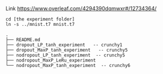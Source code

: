 
Link https://www.overleaf.com/4294390dqmwxr#/12734364/

```
cd [the experiment folder]
ln -s ../mnist.t7 mnist.t7
```
```
.
├── README.md
├── dropout_LP_tanh_experiment   -- crunchy1
├── dropout_MaxP_tanh_experiment   -- crunchy5
├── nodropout_LP_tanh_experiment  -- crunchy5
├── nodropout_MaxP_LeRu_experiment  
└── nodropout_MaxP_tanh_experiment  -- crunchy6
```
